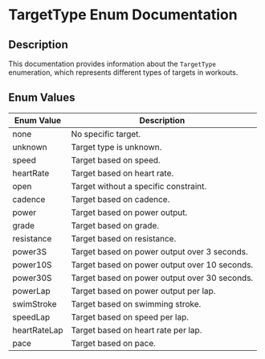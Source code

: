 # TargetType Enum Documentation

## Description
This documentation provides information about the `TargetType` enumeration, which represents different types of targets in workouts.

## Enum Values

| Enum Value    | Description                                           |
|---------------|-------------------------------------------------------|
| none          | No specific target.                                   |
| unknown       | Target type is unknown.                               |
| speed         | Target based on speed.                                |
| heartRate     | Target based on heart rate.                           |
| open          | Target without a specific constraint.                 |
| cadence       | Target based on cadence.                              |
| power         | Target based on power output.                         |
| grade         | Target based on grade.                                |
| resistance    | Target based on resistance.                           |
| power3S       | Target based on power output over 3 seconds.          |
| power10S      | Target based on power output over 10 seconds.         |
| power30S      | Target based on power output over 30 seconds.         |
| powerLap      | Target based on power output per lap.                 |
| swimStroke    | Target based on swimming stroke.                      |
| speedLap      | Target based on speed per lap.                        |
| heartRateLap | Target based on heart rate per lap.                   |
| pace          | Target based on pace.                                 |
